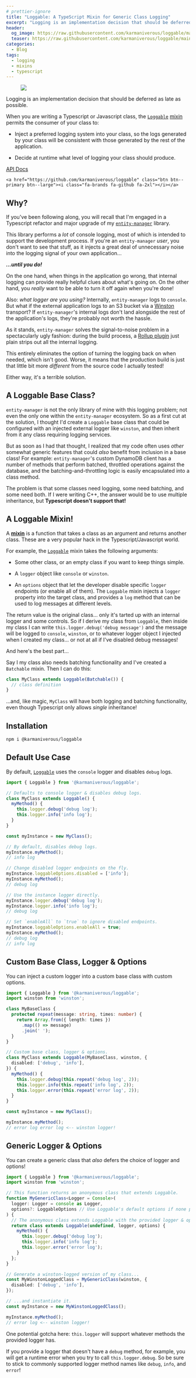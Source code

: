 ```yaml
---
# prettier-ignore
title: "Loggable: A TypeScript Mixin for Generic Class Logging"
excerpt: "Logging is an implementation decision that should be deferred as late as possible. Loggable lets you defer it until runtime!"
header:
  og_image: https://raw.githubusercontent.com/karmaniverous/loggable/main/assets/loggable-banner.jpg
  teaser: https://raw.githubusercontent.com/karmaniverous/loggable/main/assets/loggable-square.jpg
categories:
  - Blog
tags:
  - logging
  - mixins
  - typescript
---
```


<figure class="align-left drop-image">
    <img src="https://raw.githubusercontent.com/karmaniverous/loggable/main/assets/loggable-square.jpg">
</figure>

Logging is an implementation decision that should be deferred as late as possible.

When you are writing a Typescript or Javascript class, the [`Loggable`](https://github.com/karmaniverous/loggable) [mixin](https://medium.com/@saif.adnan/typescript-mixin-ee962be3224d) permits the consumer of your class to:

- Inject a preferred logging system into your class, so the logs generated by your class will be consistent with those generated by the rest of the application.

- Decide at runtime what level of logging your class should produce.

<div class="button-row--left">
    <a href="https://docs.karmanivero.us/loggable/" class="btn btn--info btn--large">API Docs</a>

    <a href="https://github.com/karmaniverous/loggable" class="btn btn--primary btn--large"><i class="fa-brands fa-github fa-2xl"></i></a>

</div>

## Why?

If you've been following along, you will recall that I'm engaged in a Typescript refactor and major upgrade of my [`entity-manager`](https://github.com/karmaniverous/entity-manager) library.

This library performs a _lot_ of console logging, most of which is intended to support the development process. If you're an `entity-manager` _user_, you don't want to see that stuff, as it injects a great deal of unnecessary noise into the logging signal of your own application...

_**...until you do!**_

On the one hand, when things in the application go wrong, that internal logging can provide really helpful clues about what's going on. On the other hand, you _really_ want to be able to turn it off again when you're done!

Also: _what logger are you using?_ Internally, `entity-manager` logs to `console`. But what if the external application logs to an S3 bucket via a [Winston](https://github.com/winstonjs/winston) transport? If `entity-manager`'s internal logs don't land alongside the rest of the application's logs, they're probably not worth the hassle.

As it stands, `entity-manager` solves the signal-to-noise problem in a spectacularly ugly fashion: during the build process, a [Rollup plugin](https://www.npmjs.com/package/@rollup/plugin-strip) just plain strips out all the internal logging.

This entirely eliminates the option of turning the logging back on when needed, which isn't good. Worse, it means that the production build is just that little bit more _different_ from the source code I actually tested!

Either way, it's a terrible solution.

## A Loggable Base Class?

`entity-manager` is not the only library of mine with this logging problem; not even the only one within the `entity-manager` ecosystem. So as a first cut at the solution, I thought I'd create a `Loggable` base class that could be configured with an injected external logger like `winston`, and then inherit from it any class requiring logging services.

But as soon as I had that thought, I realized that my code often uses _other_ somewhat generic features that could _also_ benefit from inclusion in a base class! For example: `entity-manager`'s custom DynamoDB client has a number of methods that perform batched, throttled operations against the database, and the batching-and-throttling logic is easily encapsulated into a class method.

The problem is that some classes need logging, some need batching, and some need both. If I were writing C++, the answer would be to use multiple inheritance, but **Typescript doesn't support that!**

## A Loggable Mixin!

A [**mixin**](https://medium.com/@saif.adnan/typescript-mixin-ee962be3224d) is a function that takes a class as an argument and returns another class. These are a very popular hack in the Typescript/Javascript world.

For example, the [`Loggable`](https://github.com/karmaniverous/loggable) mixin takes the following arguments:

- Some other class, or an empty class if you want to keep things simple.

- A `logger` object like `console` or `winston`.

- An `options` object that let the developer disable specific `logger` endpoints (or enable all of them). The `Loggable` mixin injects a `logger` property into the target class, and provides a `log` method that can be used to log messages at different levels.

The return value is the original class... only it's tarted up with an internal logger and some controls. So if I derive my class from `Loggable`, then inside my class I can write `this.logger.debug('debug message')` and the message will be logged to `console`, `winston`, or to whatever logger object I injected when I created my class... or not at all if I've disabled debug messages!

And here's the best part...

Say I my class also needs batching functionality and I've created a `Batchable` mixin. Then I can do this:

```ts
class MyClass extends Loggable(Batchable()) {
  // class definition
}
```

...and, like magic, `MyClass` will have both logging and batching functionality, even though Typescript only allows _single_ inheritance!

## Installation

```bash
npm i @karmaniverous/loggable
```

## Default Use Case

By default, [`Loggable`](https://docs.karmanivero.us/loggable/functions/loggable.Loggable.html) uses the `console` logger and disables `debug` logs.

```ts
import { Loggable } from '@karmaniverous/loggable';

// Defaults to console logger & disables debug logs.
class MyClass extends Loggable() {
  myMethod() {
    this.logger.debug('debug log');
    this.logger.info('info log');
  }
}

const myInstance = new MyClass();

// By default, disables debug logs.
myInstance.myMethod();
// info log

// Change disabled logger endpoints on the fly.
myInstance.loggableOptions.disabled = ['info'];
myInstance.myMethod();
// debug log

// Use the instance logger directly.
myInstance.logger.debug('debug log');
myInstance.logger.info('info log');
// debug log

// Set `enableAll` to `true` to ignore disabled endpoints.
myInstance.loggableOptions.enableAll = true;
myInstance.myMethod();
// debug log
// info log
```

## Custom Base Class, Logger & Options

You can inject a custom logger into a custom base class with custom options.

```ts
import { Loggable } from '@karmaniverous/loggable';
import winston from 'winston';

class MyBaseClass {
  protected repeat(message: string, times: number) {
    return Array.from({ length: times })
      .map(() => message)
      .join(' ');
  }
}

// Custom base class, logger & options.
class MyClass extends Loggable(MyBaseClass, winston, {
  disabled: ['debug', 'info'],
}) {
  myMethod() {
    this.logger.debug(this.repeat('debug log', 2));
    this.logger.info(this.repeat('info log', 2));
    this.logger.error(this.repeat('error log', 2));
  }
}

const myInstance = new MyClass();

myInstance.myMethod();
// error log error log <-- winston logger!
```

## Generic Logger & Options

You can create a generic class that _also_ defers the choice of logger and options!

```ts
import { Loggable } from '@karmaniverous/loggable';
import winston from 'winston';

// This function returns an anonymous class that extends Loggable.
function MyGenericClass<Logger = Console>(
  logger: Logger = console as Logger,
  options?: LoggableOptions // Use Loggable's default options if none provided.
) {
  // The anonymous class extends Loggable with the provided logger & options.
  return class extends Loggable(undefined, logger, options) {
    myMethod() {
      this.logger.debug('debug log');
      this.logger.info('info log');
      this.logger.error('error log');
    }
  };
}

// Generate a winston-logged version of my class...
const MyWinstonLoggedClass = MyGenericClass(winston, {
  disabled: ['debug', 'info'],
});

// ...and instantiate it.
const myInstance = new MyWinstonLoggedClass();

myInstance.myMethod();
// error log <-- winston logger!
```

One potential gotcha here: `this.logger` will support whatever methods the provided logger has.

If you provide a logger that doesn't have a `debug` method, for example, you will get a runtime error when you try to call `this.logger.debug`. So be sure to stick to commonly supported logger method names like `debug`, `info`, and `error`!
